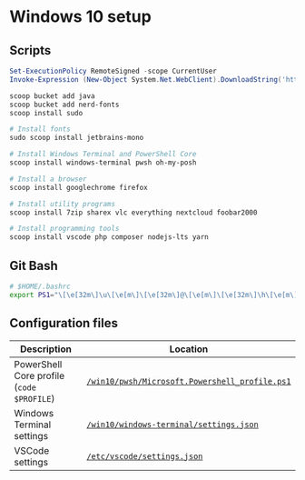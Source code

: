 # Windows 10 setup

## Scripts

```powershell
Set-ExecutionPolicy RemoteSigned -scope CurrentUser
Invoke-Expression (New-Object System.Net.WebClient).DownloadString('https://get.scoop.sh')

scoop bucket add java
scoop bucket add nerd-fonts
scoop install sudo

# Install fonts
sudo scoop install jetbrains-mono

# Install Windows Terminal and PowerShell Core
scoop install windows-terminal pwsh oh-my-posh

# Install a browser
scoop install googlechrome firefox

# Install utility programs
scoop install 7zip sharex vlc everything nextcloud foobar2000

# Install programming tools
scoop install vscode php composer nodejs-lts yarn
```

## Git Bash

```bash
# $HOME/.bashrc
export PS1="\[\e[32m\]\u\[\e[m\]\[\e[32m\]@\[\e[m\]\[\e[32m\]\h\[\e[m\] \[\e[33m\]\w\[\e[m\]\[\e[36m\]\`__git_ps1\`\[\e[m\] "
```

## Configuration files

| Description | Location |
| - | - |
| PowerShell Core profile (`code $PROFILE`) | [`/win10/pwsh/Microsoft.Powershell_profile.ps1`](https://github.com/bramceulemans/pc-setup/blob/master/win10/pwsh/Microsoft.Powershell_profile.ps1) |
| Windows Terminal settings | [`/win10/windows-terminal/settings.json`](https://github.com/bramceulemans/pc-setup/blob/master/win10/windows-terminal/settings.json) |
| VSCode settings | [`/etc/vscode/settings.json`](https://github.com/bramceulemans/pc-setup/blob/master/etc/vscode/settings.json) |